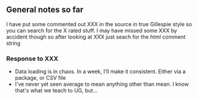 ## General notes so far

I have put some commented out XXX in the source in true Gillespie style so you can search for the X rated stuff. I may have missed some XXX by accident though so after looking at XXX just seach for the html comment string

### Response to XXX

  * Data loading is in chaos. In a week, I'll make it consistent. Either via a
  package, or CSV file
  * I've never yet seen average to mean anything other than mean. I know that's what we teach to UG, but...
